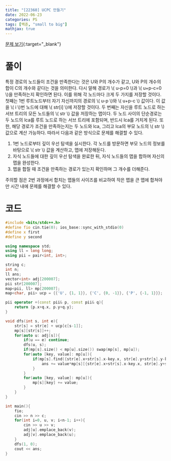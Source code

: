 ```yaml
---
title: "[22360] UCPC 만들기"
date: 2022-06-23
categories: PS
tags: [백준, "small to big"]
mathjax: true
---
```


[문제 보기](https://www.acmicpc.net/problem/22360){:target="_blank"}

# 풀이
특정 경로의 노드들이 조건을 만족한다는 것은 U와 P의 개수가 같고, U와 P의 개수의 합이 C의 개수와 같다는 것을 의미한다. 다시 말해 경로가 \\( u-p=0 \\)과 \\( u+p-c=0 \\)을 만족하는지 확인하면 된다. 이를 위해 각 노드마다 크게 두 가지를 저장할 것이다. 첫째는 1번 루트노드부터 자기 자신까지의 경로의 \\( u-p \\)와 \\( u+p-c \\) 값이다. 이 값을 \\( i \\)번 노드에 대해 \\( str[i] \\)에 저장할 것이다. 두 번째는 자신을 루트 노드로 하는 서브 트리의 모든 노드들의 \\( str \\) 값을 저장하는 맵이다. 두 노드 사이의 단순경로는 두 노드의 lca를 루트 노드로 하는 서브 트리에 포함되며, 반드시 lca를 거치게 된다. 또한, 해당 경로가 조건을 만족하는지는 두 노드와 lca, 그리고 lca의 부모 노드의 \\( str \\) 값으로 계산 가능하다. 따라서 다음과 같은 방식으로 문제를 해결할 수 있다.

1. 1번 노드로부터 깊이 우선 탐색을 실시한다. 각 노드를 방문하면 부모 노드의 정보를 바탕으로 \\( str \\) 값을 계산하고, 맵에 저장해둔다. 
2. 자식 노드들에 대한 깊이 우선 탐색을 완료한 뒤, 자식 노드들의 맵을 합하며 자신의 맵을 완성한다. 
3. 맵을 합칠 때 조건을 만족하는 경로가 있는지 확인하며 그 개수를 더해준다. 

주의할 점은 2번 과정에서 합치는 맵들의 사이즈를 비교하여 작은 맵을 큰 맵에 합쳐야만 시간 내에 문제를 해결할 수 있다. 

# 코드
```c++
#include <bits/stdc++.h>
#define fio cin.tie(0); ios_base::sync_with_stdio(0)
#define x first
#define y second

using namespace std;
using ll = long long;
using pii = pair<int, int>;

string c;
int n;
ll ans;
vector<int> adj[200007];
pii str[200007];
map<pii, ll> mp[200007];
map<char, pii> ucp = {{'U', {1, 1}}, {'C', {0, -1}}, {'P', {-1, 1}}};

pii operator +(const pii& p, const pii& q){
    return {p.x+q.x, p.y+q.y};
}

void dfs(int s, int e){
    str[s] = str[e] + ucp[c[s-1]];
    mp[s][str[s]]++;
    for(auto u: adj[s]){
        if(u == e) continue;
        dfs(u, s);
        if(mp[s].size() < mp[u].size()) swap(mp[s], mp[u]);
        for(auto [key, value]: mp[u]){
            if(mp[s].find({str[e].x+str[s].x-key.x, str[e].y+str[s].y-key.y}) != mp[s].end()){
                ans += value*mp[s][{str[e].x+str[s].x-key.x, str[e].y+str[s].y-key.y}];
            }
        }
        for(auto [key, value]: mp[u]){
            mp[s][key] += value;
        }
    }
}

int main(){
    fio;
    cin >> n >> c;
    for(int i=0, u, v; i<n-1; i++){
        cin >> u >> v;
        adj[u].emplace_back(v);
        adj[v].emplace_back(u);
    }
    dfs(1, 0);
    cout << ans;
}
```


